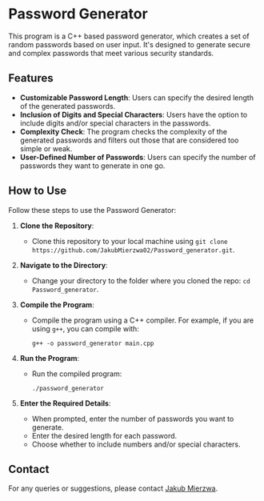 # Password Generator

This program is a C++ based password generator, which creates a set of random passwords based on user input. It's designed to generate secure and complex passwords that meet various security standards.

## Features

- **Customizable Password Length**: Users can specify the desired length of the generated passwords.
- **Inclusion of Digits and Special Characters**: Users have the option to include digits and/or special characters in the passwords.
- **Complexity Check**: The program checks the complexity of the generated passwords and filters out those that are considered too simple or weak.
- **User-Defined Number of Passwords**: Users can specify the number of passwords they want to generate in one go.

## How to Use

Follow these steps to use the Password Generator:

1. **Clone the Repository**:
   - Clone this repository to your local machine using `git clone https://github.com/JakubMierzwa02/Password_generator.git`.

2. **Navigate to the Directory**:
   - Change your directory to the folder where you cloned the repo: `cd Password_generator`.

3. **Compile the Program**:
   - Compile the program using a C++ compiler. For example, if you are using `g++`, you can compile with:
     ```
     g++ -o password_generator main.cpp
     ```

4. **Run the Program**:
   - Run the compiled program:
     ```
     ./password_generator
     ```

5. **Enter the Required Details**:
   - When prompted, enter the number of passwords you want to generate.
   - Enter the desired length for each password.
   - Choose whether to include numbers and/or special characters.

## Contact

For any queries or suggestions, please contact [Jakub Mierzwa](mailto:kontakt.jakubmierzwa@gmail.com).